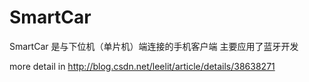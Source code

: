 # SmartCar

SmartCar 是与下位机（单片机）端连接的手机客户端
主要应用了蓝牙开发

more detail in http://blog.csdn.net/leelit/article/details/38638271